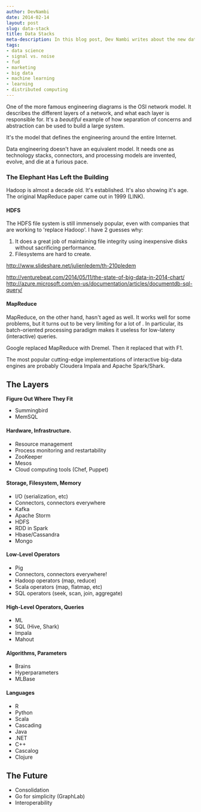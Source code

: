 ```yaml
---
author: DevNambi
date: 2014-02-14
layout: post
slug: data-stack
title: Data Stacks
meta-description: In this blog post, Dev Nambi writes about the new data stacks.
tags:
- data science
- signal vs. noise
- fud
- marketing
- big data
- machine learning
- learning
- distributed computing
---
```


One of the more famous engineering diagrams is the OSI network model. It describes the different layers of a network, and what each layer is responsible for. It's a *beautiful* example of how separation of concerns and abstraction can be used to build a large system.

It's the model that defines the engineering around the entire Internet. 

Data engineering doesn't have an equivalent model. It needs one as technology stacks, connectors, and processing models are invented, evolve, and die at a furious pace.


### The Elephant Has Left the Building

Hadoop is almost a decade old. It's established. It's also showing it's age. The original MapReduce paper came out in 1999 (LINK).

#### HDFS

The HDFS file system is still immensely popular, even with companies that are working to 'replace Hadoop'. I have 2 guesses why:

1. It does a great job of maintaining file integrity using inexpensive disks without sacrificing performance.
2. Filesystems are hard to create.

http://www.slideshare.net/julienledem/th-210pledem

http://venturebeat.com/2014/05/11/the-state-of-big-data-in-2014-chart/
http://azure.microsoft.com/en-us/documentation/articles/documentdb-sql-query/

#### MapReduce

MapReduce, on the other hand, hasn't aged as well. It works well for some problems, but it turns out to be very limiting for a lot of . In particular, its batch-oriented processing paradigm makes it useless for low-lateny (interactive) queries. 

Google replaced MapReduce with Dremel. Then it replaced that with F1.

The most popular cutting-edge implementations of interactive big-data engines are probably Cloudera Impala and Apache Spark/Shark. 

## The Layers

**Figure Out Where They Fit**

* Summingbird
* MemSQL

#### Hardware, Infrastructure.

* Resource management
* Process monitoring and restartability
* ZooKeeper
* Mesos
* Cloud computing tools (Chef, Puppet)


#### Storage, Filesystem, Memory

* I/O (serialization, etc)
* Connectors, connectors everywhere
* Kafka
* Apache Storm
* HDFS
* RDD in Spark
* Hbase/Cassandra
* Mongo

#### Low-Level Operators

* Pig
* Connectors, connectors everywhere!
* Hadoop operators (map, reduce)
* Scala operators (map, flatmap, etc)
* SQL operators (seek, scan, join, aggregate)


#### High-Level Operators, Queries

* ML
* SQL (Hive, Shark)
* Impala
* Mahout

#### Algorithms, Parameters

* Brains
* Hyperparameters
* MLBase

#### Languages

* R
* Python
* Scala
* Cascading
* Java
* .NET
* C++
* Cascalog
* Clojure



## The Future

* Consolidation
* Go for simplicity (GraphLab)
* Interoperability

